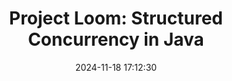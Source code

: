 ---
layout: post
title: "Project Loom: Structured Concurrency in Java"
date:   2024-11-18 17:12:30
comments: true
categories: java threads concurrency
tags:
    - java
    - threads
    - concurrency
summary: "In this article, we will explore the concept of structured concurrency and how Project Loom simplifies writing concurrent code in Java"
social-share: true
social-title: "Project Loom: Structured Concurrency in Java"
social-tags: "Java, Threads, Concurrency"
math: false
rockthejvm: https://rockthejvm.com/articles/structured-concurrency-in-java
---